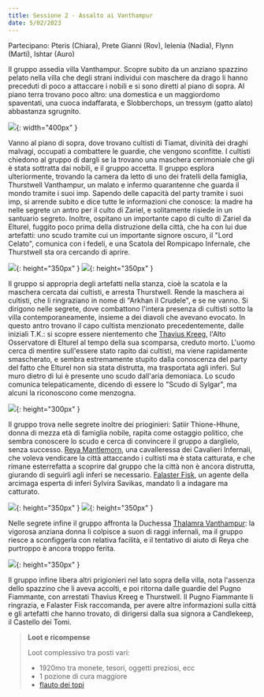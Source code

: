 ```yaml
---
title: Sessione 2 - Assalto ai Vanthampur
date: 5/02/2023
---
```

Partecipano: Pteris (Chiara), Prete Gianni (Rov), Ielenia (Nadia), Flynn (Marti), Ishtar (Auro)

Il gruppo assedia villa Vanthampur. Scopre subito da un anziano spazzino pelato nella villa che degli strani individui con maschere da drago li hanno preceduti di poco a attaccare i nobili e si sono diretti al piano di sopra. Al piano terra trovano poco altro: una domestica e un maggiordomo spaventati, una cuoca indaffarata, e Slobberchops, un tressym (gatto alato) abbastanza sgrugnito.

![](https://5e.tools/img/bestiary/BGDIA/Tressym.png){: width="400px" }

Vanno al piano di sopra, dove trovano cultisti di Tiamat, divinità dei draghi malvagi, occupati a combattere le guardie, che vengono sconfitte. I cultisti chiedono al gruppo di dargli se la trovano una maschera cerimoniale che gli è stata sottratta dai nobili, e il gruppo accetta. Il gruppo esplora ulteriormente, trovando la camera da letto di uno dei fratelli della famiglia, Thurstwell Vanthampur, un malato e infermo quarantenne che guarda il mondo tramite i suoi imp. Sapendo delle capacità del party tramite i suoi imp, si arrende subito e dice tutte le informazioni che conosce: la madre ha nelle segrete un antro per il culto di Zariel, e solitamente risiede in un santuario segreto. Inoltre, ospitano un importante capo di culto di Zariel da Elturel, fuggito poco prima della distruzione della città, che ha con lui due artefatti: uno scudo tramite cui un importante signore oscuro, il "Lord Celato", comunica con i fedeli, e una Scatola del Rompicapo Infernale, che Thurstwell sta ora cercando di aprire.

![](https://5e.tools/img/adventure/BGDIA/019-637000771038732405.png){: height="350px" } ![](https://5e.tools/img/adventure/BGDIA/013-ubtk4-01-04.png){: height="350px" }

Il gruppo si appropria degli artefatti nella stanza, cioè la scatola e la maschera cercata dai cultisti, e arresta Thurstwell. Rende la maschera ai cultisti, che li ringraziano in nome di "Arkhan il Crudele", e se ne vanno. Si dirigono nelle segrete, dove combattono l'intera presenza di cultisti sotto la villa contemporaneamente, insieme a dei diavoli che avevano evocato. In questo antro trovano il capo cultista menzionato precedentemente, dalle iniziali T.K.: si scopre essere nientemento che [Thavius Kreeg](/star/npc/evil#thavius-kreeg), l'Alto Osservatore di Elturel al tempo della sua scomparsa, creduto morto. L'uomo cerca di mentire sull'essere stato rapito dai cultisti, ma viene rapidamente smascherato, e sembra estremamente stupito dalla conoscenza del party del fatto che Elturel non sia stata distrutta, ma trasportata agli inferi. Sul muro dietro di lui è presente uno scudo dall'aria demoniaca. Lo scudo comunica telepaticamente, dicendo di essere lo "Scudo di Sylgar", ma alcuni la riconoscono come menzogna.

![](https://castparty.files.wordpress.com/2021/08/thavius-signing.png){: height="300px" }

Il gruppo trova nelle segrete inoltre dei prioginieri: Satiir Thione-Hhune, donna di mezza età di famiglia nobile, rapita come ostaggio politico, che sembra conoscere lo scudo e cerca di convincere il gruppo a darglielo, senza successo. [Reya Mantlemorn](/star/npc/elturel#reya-mantlemorn), una cavalleressa dei Cavalieri Infernali, che voleva vendicare la città attaccando i cultisti ma è stata catturata, e che rimane esterrefatta a scoprire dal gruppo che la città non è ancora distrutta, giurando di seguirli agli inferi se necessario. [Falaster Fisk](/star/npc/misc#falaster-fisk), un agente della arcimaga esperta di inferi Sylvira Savikas, mandato lì a indagare ma catturato.

![](https://5e.tools/img/adventure/BGDIA/172-t5qi9-f-04-falaster.png){: height="350px" } ![](https://5e.tools/img/adventure/BGDIA/155-mzc8l-f-01-reya.png){: height="350px" }

Nelle segrete infine il gruppo affronta la Duchessa [Thalamra Vanthampur](/star/npc/evil#thalamra-vanthampur): la vigorosa anziana donna li colpisce a suon di raggi infernali, ma il gruppo riesce a sconfiggerla con relativa facilità, e il tentativo di aiuto di Reya che purtroppo è ancora troppo ferita.

![](https://5e.tools/img/adventure/BGDIA/022-637000757702239303.png){: height="350px" }

Il gruppo infine libera altri prigionieri nel lato sopra della villa, nota l'assenza dello spazzino che li aveva accolti, e poi ritorna dalle guardie del Pugno Fiammante, con arrestati Thavius Kreeg e Thurstwell. Il Pugno Fiammante li ringrazia, e Falaster Fisk raccomanda, per avere altre informazioni sulla città e gli artefatti che hanno trovato, di dirigersi dalla sua signora a Candlekeep, il Castello dei Tomi.

> **Loot e ricompense**
> 
> Loot complessivo tra posti vari:
> - 1920mo tra monete, tesori, oggetti preziosi, ecc
> - 1 pozione di cura maggiore
> - [flauto dei topi](https://dungeonedraghi.it/compendio/oggetti-magici/oggetti-meravigliosi/flauto-dei-topi/)